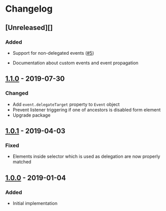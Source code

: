 # Changelog

## [Unreleased][]

### Added

-   Support for non-delegated events
    ([#5](https://github.com/niksy/delegate-event-listener/issues/5))

*   Documentation about custom events and event propagation

## [1.1.0][] - 2019-07-30

### Changed

-   Add `event.delegateTarget` property to `Event` object
-   Prevent listener triggering if one of ancestors is disabled form element
-   Upgrade package

## [1.0.1][] - 2019-04-03

### Fixed

-   Elements inside selector which is used as delegation are now properly
    matched

## [1.0.0][] - 2019-01-04

### Added

-   Initial implementation

[1.1.0]:
	https://github.com/niksy/delegate-event-listener/compare/v1.0.1...v1.1.0
[1.0.1]:
	https://github.com/niksy/delegate-event-listener/compare/v1.0.0...v1.0.1
[1.0.0]: https://github.com/niksy/delegate-event-listener/tree/v1.0.0

